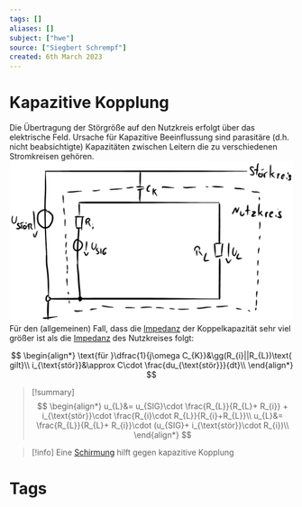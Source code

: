 ```yaml
---
tags: []
aliases: []
subject: ["hwe"]
source: ["Siegbert Schrempf"]
created: 6th March 2023
---
```


# Kapazitive Kopplung

Die Übertragung der Störgröße auf den Nutzkreis erfolgt über das
elektrische Feld.
Ursache für Kapazitive Beeinflussung sind parasitäre (d.h. nicht beabsichtigte)
Kapazitäten zwischen Leitern die zu verschiedenen Stromkreisen gehören.
![600](assets/Pasted%20image%2020230316093012.png)
Für den (allgemeinen) Fall, dass die [Impedanz](Impedanz.md) der Koppelkapazität sehr viel
größer ist als die [Impedanz](Impedanz.md) des Nutzkreises folgt:

$$
\begin{align*}
\text{für }\dfrac{1}{j\omega C_{K}}&\gg(R_{i}||R_{L})\text{ gilt}\\
i_{\text{stör}}&\approx C\cdot \frac{du_{\text{stör}}}{dt}\\
\end{align*}
$$

> [!summary] 
> $$
> \begin{align*}
> u_{L}&= u_{SIG}\cdot \frac{R_{L}}{R_{L}+ R_{i}} + i_{\text{stör}}\cdot \frac{R_{i}\cdot R_{L}}{R_{i}+R_{L}}\\
> u_{L}&= \frac{R_{L}}{R_{L}+ R_{i}}\cdot (u_{SIG}+ i_{\text{stör}}\cdot R_{i})\\
> \end{align*}
> $$

> [!info] Eine [Schirmung](Schirmung.md) hilft gegen kapazitive Kopplung

# Tags